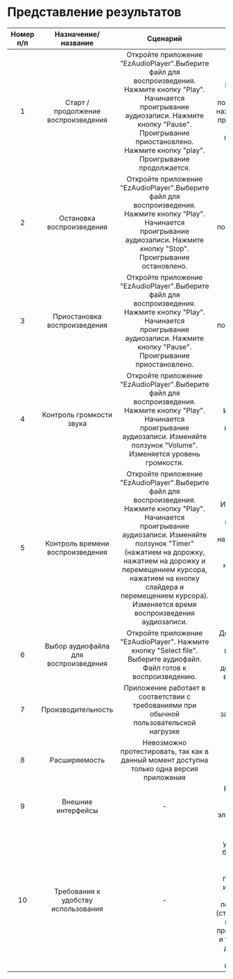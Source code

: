 # Представление результатов

| Номер п/п | Назначение/название | Сценарий | Ожидаемый результат | Фактический результат | Оценка | 
| :------: | :------: | :------: | :------: | :------: | :------: |
| 1 | Старт / продолжение воспроизведения | Откройте приложение "EzAudioPlayer".Выберите файл для воспроизведения. Нажмите кнопку "Play". Начинается проигрывание аудиозаписи. Нажмите кнопку "Pause". Проигрывание приостановлено. Нажмите кнопку "play". Проигрывание продолжается. | Воспроизведение должно начаться после выбора файла и нажатия старта. После присотановки должно продолжиться воспроизведение. | Воспроизведение должно начаться после выбора файла и нажатия старта. После присотановки должно продолжиться воспроизведение. | PASS | 
| 2 | Остановка воспроизведения | Откройте приложение "EzAudioPlayer".Выберите файл для воспроизведения. Нажмите кнопку "Play". Начинается проигрывание аудиозаписи. Нажмите кнопку "Stop". Проигрывание остановлено. | Остановка воспроизведения после нажатия кнопки "Stop". | Остановка воспроизведения после нажатия кнопки "Stop". | PASS |
| 3 | Приостановка воспроизведения | Откройте приложение "EzAudioPlayer".Выберите файл для воспроизведения. Нажмите кнопку "Play". Начинается проигрывание аудиозаписи. Нажмите кнопку "Pause". Проигрывание приостановлено. | Приостановка воспроизведения после нажатия кнопки "Pause". | Приостановка воспроизведения после нажатия кнопки "Pause". | PASS |
| 4 | Контроль громкости звука | Откройте приложение "EzAudioPlayer".Выберите файл для воспроизведения. Нажмите кнопку "Play". Начинается проигрывание аудиозаписи. Изменяйте ползунок "Volume". Изменяется уровень громкости. | Изменение уровня громкости воспроизведения. | Изменение уровня громкости воспроизведения. | PASS | 
| 5 | Контроль времени воспроизведения | Откройте приложение "EzAudioPlayer".Выберите файл для воспроизведения. Нажмите кнопку "Play". Начинается проигрывание аудиозаписи. Изменяйте ползунок "Timer" (нажатием на дорожку, нажатием на дорожку и перемещением курсора, нажатием на кнопку слайдера и перемещением курсора). Изменяется время воспроизведения аудиозаписи. | Изменение времени воспроизведения путем нажатия на дорожку, путем нажатия на дорожку и перемещением курсора, путем нажатия на кнопку слайдера и перемещения курсора. | Изменение времени воспроизведения путем нажатия на дорожку и перемещением курсора, путем нажатия на слайдер и перемещения курсора. Воспроизведение путем нажатия на дорожку происходит не всегда. | PASS WITH DEFECTS |
| 6 | Выбор аудиофайла для воспроизведения | Откройте приложение "EzAudioPlayer". Нажмите кнопку "Select file". Выберите аудиофайл. Файл готов к воспроизведению. | Должен быть выбран файл для воспроизведения. После ввыбора должен быть готов к воспроизведению. | Должен быть выбран файл для воспроизведения. После ввыбора должен быть готов к воспроизведению. | PASS |
| 7 | Производительность | Приложение работает в соответствии с требованиями при обычной пользовательской нагрузке | Все действия завершены успешно | Не все действия завершены успешно  | FAIL |
| 8 | Расширяемость | Невозможно протестировать, так как в данный момент доступна только одна версия приложения | - | - | - |
| 9 | Внешние интерфейсы | - | Размер шрифта не менее 12пт. Функциональные элементы контрастны фону окна. | Размер шрифта не менее 12пт. Функциональные элементы контрастны фону окна. | PASS |
| 10 | Требования к удобству использования | - | Все элементы уравления должны быть светлыми.Все функциональные элементы пользовательского интерфейса имеют названия или поясняющие иконки (стандартизированные иконки для медиа приложений: play, stop и т.д.), описывающие действие, которое произойдет при выборе элемента. | Все элементы уравления должны быть светлыми.Все функциональные элементы пользовательского интерфейса имеют названия или поясняющие иконки (стандартизированные иконки для медиа приложений: play, stop и т.д.), описывающие действие, которое произойдет при выборе элемента. | PASS |
